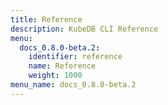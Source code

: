 ```yaml
---
title: Reference
description: KubeDB CLI Reference
menu:
  docs_0.8.0-beta.2:
    identifier: reference
    name: Reference
    weight: 1000
menu_name: docs_0.8.0-beta.2
---
```


